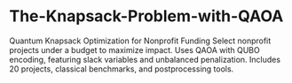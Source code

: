 # The-Knapsack-Problem-with-QAOA
Quantum Knapsack Optimization for Nonprofit Funding Select nonprofit projects under a budget to maximize impact. Uses QAOA with QUBO encoding, featuring slack variables and unbalanced penalization. Includes 20 projects, classical benchmarks, and postprocessing tools.
